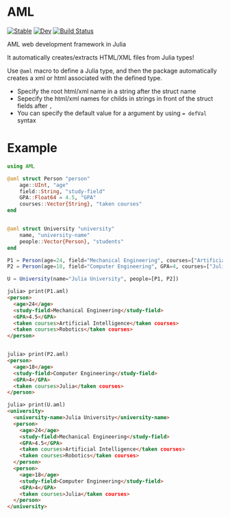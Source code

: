 # AML

[![Stable](https://img.shields.io/badge/docs-stable-blue.svg)](https://aminya.github.io/AML/stable)
[![Dev](https://img.shields.io/badge/docs-dev-blue.svg)](https://aminya.github.io/AML/dev)
[![Build Status](https://travis-ci.com/aminya/AML.svg?branch=master)](https://travis-ci.com/aminya/AML)

AML web development framework in Julia

It automatically creates/extracts HTML/XML files from Julia types!

Use `@aml` macro to define a Julia type, and then the package automatically creates a xml or html associated with the defined type.

* Specify the root html/xml name in a string after the struct name
* Sepecify the html/xml names for childs in strings in front of the struct fields after `,`
* You can specify the default value for a argument by using `= defVal` syntax

# Example
```julia
using AML

@aml struct Person "person"
    age::UInt, "age"
    field::String, "study-field"
    GPA::Float64 = 4.5, "GPA"
    courses::Vector{String}, "taken courses"
end


@aml struct University "university"
    name, "university-name"
    people::Vector{Person}, "students"
end

P1 = Person(age=24, field="Mechanical Engineering", courses=["Artificial Intelligence", "Robotics"])
P2 = Person(age=18, field="Computer Engineering", GPA=4, courses=["Julia"])

U = University(name="Julia University", people=[P1, P2])
```

```html
julia> print(P1.aml)
<person>
  <age>24</age>
  <study-field>Mechanical Engineering</study-field>
  <GPA>4.5</GPA>
  <taken courses>Artificial Intelligence</taken courses>
  <taken courses>Robotics</taken courses>
</person>


julia> print(P2.aml)
<person>
  <age>18</age>
  <study-field>Computer Engineering</study-field>
  <GPA>4</GPA>
  <taken courses>Julia</taken courses>
</person>

julia> print(U.aml)
<university>
  <university-name>Julia University</university-name>
  <person>
    <age>24</age>
    <study-field>Mechanical Engineering</study-field>
    <GPA>4.5</GPA>
    <taken courses>Artificial Intelligence</taken courses>
    <taken courses>Robotics</taken courses>
  </person>
  <person>
    <age>18</age>
    <study-field>Computer Engineering</study-field>
    <GPA>4</GPA>
    <taken courses>Julia</taken courses>
  </person>
</university>

```
